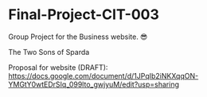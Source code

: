 # Final-Project-CIT-003
Group Project for the Business website. 😎

The Two Sons of Sparda

Proposal for website (DRAFT): https://docs.google.com/document/d/1JPqIb2iNKXqqON-YMGtY0wtEDrSIq_099lto_gwjyuM/edit?usp=sharing
